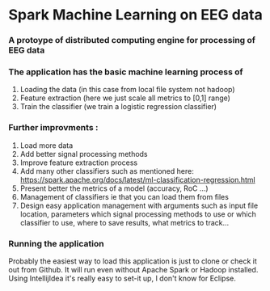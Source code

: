 # Spark Machine Learning on EEG data

### A protoype of distributed computing engine for processing of EEG data

### The application has the basic machine learning process of 
 1. Loading the data (in this case from local file system not hadoop)
 2. Feature extraction (here we just scale all metrics to [0,1] range)
 3. Train the classifier (we train a logistic regression classifier)

### Further improvments :
1. Load more data
2. Add better signal processing methods
3. Improve feature extraction process
4. Add many other classifiers such as mentioned here: https://spark.apache.org/docs/latest/ml-classification-regression.html
5. Present better the metrics of a model (accuracy, RoC …)
6. Management of classifiers ie that you can load them from files
7. Design easy application management with arguments such as input file location, parameters which signal processing methods to use or which classifier to use, where to save results, what metrics to track…

### Running the application

Probably the easiest way to load this application is just to clone or check it out from Github. 
It will run even without Apache Spark or Hadoop installed.
Using IntellijIdea it's really easy to set-it up, I don't know for Eclipse.


